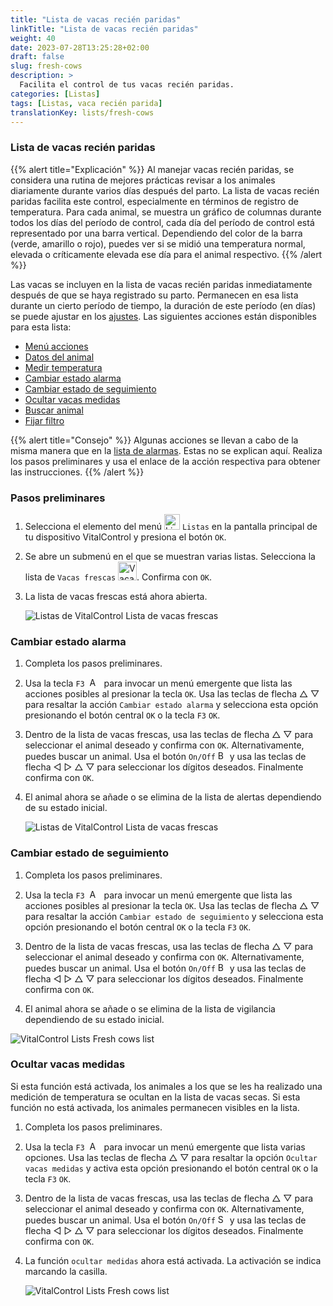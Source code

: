 ```yaml
---
title: "Lista de vacas recién paridas"
linkTitle: "Lista de vacas recién paridas"
weight: 40
date: 2023-07-28T13:25:28+02:00
draft: false
slug: fresh-cows
description: >
  Facilita el control de tus vacas recién paridas.
categories: [Listas]
tags: [Listas, vaca recién parida]
translationKey: lists/fresh-cows
---
```

### Lista de vacas recién paridas

{{% alert title="Explicación" %}}
Al manejar vacas recién paridas, se considera una rutina de mejores prácticas revisar a los animales diariamente durante varios días después del parto. La lista de vacas recién paridas facilita este control, especialmente en términos de registro de temperatura. Para cada animal, se muestra un gráfico de columnas durante todos los días del período de control, cada día del período de control está representado por una barra vertical. Dependiendo del color de la barra (verde, amarillo o rojo), puedes ver si se midió una temperatura normal, elevada o críticamente elevada ese día para el animal respectivo.
{{% /alert %}}

Las vacas se incluyen en la lista de vacas recién paridas inmediatamente después de que se haya registrado su parto. Permanecen en esa lista durante un cierto período de tiempo, la duración de este período (en días) se puede ajustar en los [ajustes](../../settings/data-acquisition/#período-de-control-de-vacas).
 Las siguientes acciones están disponibles para esta lista:

- [Menú acciones](../alarm/#menú-acciones)
- [Datos del animal](../alarm/#datos-del-animal)
- [Medir temperatura](../alarm/#medir-temperatura)
- [Cambiar estado alarma](#cambiar-estado-alarma)
- [Cambiar estado de seguimiento](#cambiar-estado-de-seguimiento)
- [Ocultar vacas medidas](#ocultar-vacas-medidas)
- [Buscar animal](../alarm/#buscar-animal)
- [Fijar filtro](../alarm/#fijar-filtro)

{{% alert title="Consejo" %}}
Algunas acciones se llevan a cabo de la misma manera que en la [lista de alarmas](../alarm). Estas no se explican aquí. Realiza los pasos preliminares y usa el enlace de la acción respectiva para obtener las instrucciones.
{{% /alert %}}

### Pasos preliminares

1. Selecciona el elemento del menú <img src="/icons/main/lists.svg" width="25" align="bottom" alt="Listas" /> `Listas` en la pantalla principal de tu dispositivo VitalControl y presiona el botón `OK`.

2. Se abre un submenú en el que se muestran varias listas. Selecciona la lista de `Vacas frescas` <img src="/icons/lists/freshcows.svg" width="30" align="bottom" alt="Vacas frescas" />. Confirma con `OK`.

3. La lista de vacas frescas está ahora abierta.

   ![Listas de VitalControl Lista de vacas frescas](../images/firststeps4.png "Lista de vacas frescas")

### Cambiar estado alarma

1. Completa los pasos preliminares.

2. Usa la tecla `F3` &nbsp;<img src="/icons/footer/open-popup.svg" width="15" align="bottom" alt="Abrir menú emergente" />&nbsp; para invocar un menú emergente que lista las acciones posibles al presionar la tecla `OK`. Usa las teclas de flecha △ ▽ para resaltar la acción `Cambiar estado alarma` y selecciona esta opción presionando el botón central `OK` o la tecla `F3` `OK`.

3. Dentro de la lista de vacas frescas, usa las teclas de flecha △ ▽ para seleccionar el animal deseado y confirma con `OK`. Alternativamente, puedes buscar un animal. Usa el botón `On/Off` <img src="/icons/footer/search.svg" width="15" align="bottom" alt="Buscar" /> y usa las teclas de flecha ◁ ▷ △ ▽ para seleccionar los dígitos deseados. Finalmente confirma con `OK`.

4. El animal ahora se añade o se elimina de la lista de alertas dependiendo de su estado inicial.

   ![Listas de VitalControl Lista de vacas frescas](../images/togglealarmstatus.png "Cambiar estado de alarma")

### Cambiar estado de seguimiento

1. Completa los pasos preliminares.

2. Usa la tecla `F3` &nbsp;<img src="/icons/footer/open-popup.svg" width="15" align="bottom" alt="Abrir menú emergente" />&nbsp; para invocar un menú emergente que lista las acciones posibles al presionar la tecla `OK`. Usa las teclas de flecha △ ▽ para resaltar la acción `Cambiar estado de seguimiento` y selecciona esta opción presionando el botón central `OK` o la tecla `F3` `OK`.

3. Dentro de la lista de vacas frescas, usa las teclas de flecha △ ▽ para seleccionar el animal deseado y confirma con `OK`. Alternativamente, puedes buscar un animal. Usa el botón `On/Off` <img src="/icons/footer/search.svg" width="15" align="bottom" alt="Buscar" /> y usa las teclas de flecha ◁ ▷ △ ▽ para seleccionar los dígitos deseados. Finalmente confirma con `OK`.

4. El animal ahora se añade o se elimina de la lista de vigilancia dependiendo de su estado inicial.

![VitalControl Lists Fresh cows list](../images/togglewatchstatus.png "Cambiar estado de vigilancia")

### Ocultar vacas medidas

Si esta función está activada, los animales a los que se les ha realizado una medición de temperatura se ocultan en la lista de vacas secas. Si esta función no está activada, los animales permanecen visibles en la lista.

1. Completa los pasos preliminares.

2. Usa la tecla `F3` &nbsp;<img src="/icons/footer/open-popup.svg" width="15" align="bottom" alt="Actions" />&nbsp; para invocar un menú emergente que lista varias opciones. Usa las teclas de flecha △ ▽ para resaltar la opción `Ocultar vacas medidas` y activa esta opción presionando el botón central `OK` o la tecla `F3` `OK`.

3. Dentro de la lista de vacas frescas, usa las teclas de flecha △ ▽ para seleccionar el animal deseado y confirma con `OK`. Alternativamente, puedes buscar un animal. Usa el botón `On/Off` <img src="/icons/footer/search.svg" width="15" align="bottom" alt="Search" /> y usa las teclas de flecha ◁ ▷ △ ▽ para seleccionar los dígitos deseados. Finalmente confirma con `OK`.

4. La función `ocultar medidas` ahora está activada. La activación se indica marcando la casilla.

   ![VitalControl Lists Fresh cows list](../images/hidemeasuredcows.png "Ocultar vacas medidas")
